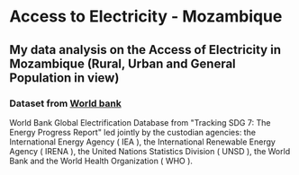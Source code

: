 # Access to Electricity - Mozambique

## My data analysis on the Access of Electricity in Mozambique (Rural, Urban and General Population in view)

### Dataset from [World bank]("https://data.worldbank.org/indicator/EG.ELC.ACCS.RU.ZS?end=2020&locations=MZ&start=2020&view=map")

World Bank Global Electrification Database from "Tracking SDG 7: The Energy Progress Report" led jointly by the custodian agencies: 
the International Energy Agency ( IEA ), the International Renewable Energy Agency ( IRENA ), the United Nations Statistics Division ( UNSD ), 
the World Bank and the World Health Organization ( WHO ).

